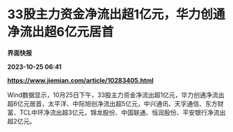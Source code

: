 # 33股主力资金净流出超1亿元，华力创通净流出超6亿元居首
**界面快报**

**2023-10-25 06:41**

**https://www.jiemian.com/article/10283405.html**

Wind数据显示，10月25日下午，33股主力资金净流出超1亿元，华力创通净流出超6亿元居首，太平洋、中际旭创净流出超5亿元，中兴通讯、天孚通信、东方财富、TCL中环净流出超3亿元，锦龙股份、中国联通、恒润股份、平安银行净流出超2亿元。